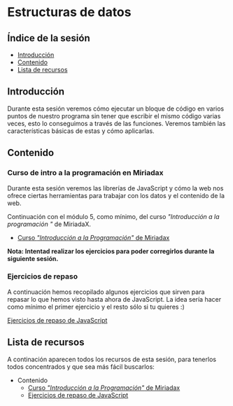 # Estructuras de datos

## Índice de la sesión

- [Introducción](#introduccion)
- [Contenido](#contenido)
- [Lista de recursos](#lista-de-recursos)

## Introducción

Durante esta sesión veremos cómo ejecutar un bloque de código en varios puntos de nuestro programa sin tener que escribir el mismo código varias veces, esto lo conseguimos a través de las funciones. Veremos también las características básicas de estas y cómo aplicarlas.

## Contenido

### Curso de intro a la programación en Miriadax

Durante esta sesión veremos las librerías de JavaScript y cómo la web nos ofrece ciertas herramientas para trabajar con los datos y el contenido de la web.

Continuación con el módulo 5, como mínimo, del curso _"Introducción a la programación "_ de MiriadaX.

- [Curso _"Introducción a la Programación"_ de Miriadax](http://miriadax.net/web/introduccion-a-la-programacion-descubre-el-lenguaje-de-la-era-digital-3-edicion-/)

**Nota: Intentad realizar los ejercicios para poder corregirlos durante la siguiente sesión.**

### Ejercicios de repaso

A continuación hemos recopilado algunos ejercicios que sirven para repasar lo que hemos visto hasta ahora de JavaScript. La idea sería hacer como mínimo el primer ejercicio y el resto sólo si tu quieres :)

[Ejercicios de repaso de JavaScript](https://docs.google.com/document/d/157b3nJp97donh_mJoVGVs_d7F3vlxM8cNUJCTPjw0cw/edit?usp=sharing)

## Lista de recursos

A continación aparecen todos los recursos de esta sesión, para tenerlos todos concentrados y que sea más fácil buscarlos:

- Contenido
  - [Curso _"Introducción a la Programación"_ de Miriadax](http://miriadax.net/web/introduccion-a-la-programacion-descubre-el-lenguaje-de-la-era-digital-3-edicion-/)
  - [Ejercicios de repaso de JavaScript](https://docs.google.com/document/d/157b3nJp97donh_mJoVGVs_d7F3vlxM8cNUJCTPjw0cw/edit?usp=sharing)

